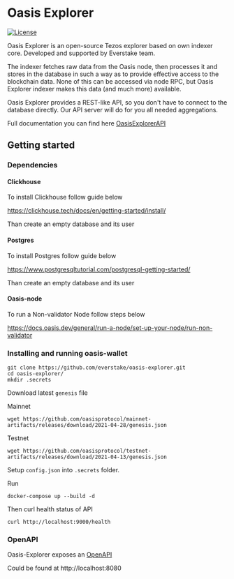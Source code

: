 # Oasis Explorer

[![License](https://img.shields.io/badge/License-Apache%202.0-blue.svg)](https://opensource.org/licenses/Apache-2.0)

Oasis Explorer is an open-source Tezos explorer based on own indexer core.
Developed and supported by Everstake team.

The indexer fetches raw data from the Oasis node, then processes it and stores in the database in such a way as to provide effective access to the blockchain data. 
None of this can be accessed via node RPC, but Oasis Explorer indexer makes this data (and much more) available.

Oasis Explorer provides a REST-like API, so you don't have to connect to the database directly.
Our API server will do for you all needed aggregations.

Full documentation you can find here [OasisExplorerAPI](https://oasismonitor.com/docs) 
## Getting started

### Dependencies

#### Clickhouse
 To install Clickhouse follow guide below
 
https://clickhouse.tech/docs/en/getting-started/install/

 Than create an empty database and its user
#### Postgres
 To install Postgres follow guide below  
 
 https://www.postgresqltutorial.com/postgresql-getting-started/
 
 Than create an empty database and its user
#### Oasis-node
 To run a Non-validator Node follow steps below
 
 https://docs.oasis.dev/general/run-a-node/set-up-your-node/run-non-validator
### Installing and running oasis-wallet

```
git clone https://github.com/everstake/oasis-explorer.git
cd oasis-explorer/
mkdir .secrets
```

Download latest `genesis` file

Mainnet
```
wget https://github.com/oasisprotocol/mainnet-artifacts/releases/download/2021-04-28/genesis.json
``` 

Testnet

```
wget https://github.com/oasisprotocol/testnet-artifacts/releases/download/2021-04-13/genesis.json
```

Setup `config.json` into `.secrets` folder.

Run
```
docker-compose up --build -d 
```

Then curl health status of API
```
curl http://localhost:9000/health
```

### OpenAPI
Oasis-Explorer exposes an [OpenAPI](https://github.com/everstake/oasis-explorer/blob/master/swagger/swagger.yml)

Could be found at http://localhost:8080
